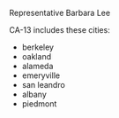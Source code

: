 
Representative Barbara Lee

CA-13 includes these cities:

+ berkeley
+ oakland
+ alameda
+ emeryville
+ san leandro
+ albany
+ piedmont

